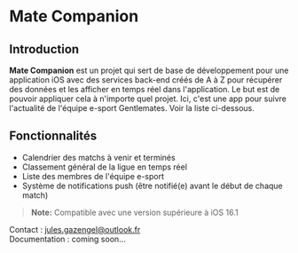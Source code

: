 # Mate Companion

## Introduction
**Mate Companion** est un projet qui sert de base de développement pour une application iOS avec des services back-end créés de A à Z pour récupérer des données et les afficher en temps réel dans l'application. Le but est de pouvoir appliquer cela à n'importe quel projet. Ici, c'est une app pour suivre l'actualité de l'équipe e-sport Gentlemates. Voir la liste ci-dessous.



## Fonctionnalités

- Calendrier des matchs à venir et terminés
- Classement général de la ligue en temps réel
- Liste des membres de l'équipe e-sport
- Système de notifications push (être notifié(e) avant le début de chaque match)
> **Note:** Compatible avec une version supérieure à iOS 16.1


Contact : jules.gazengel@outlook.fr  
Documentation : coming soon...
